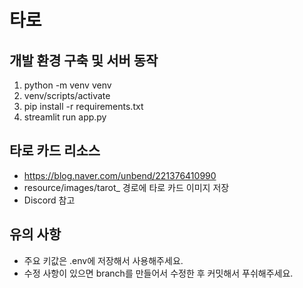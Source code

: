 # 타로

## 개발 환경 구축 및 서버 동작

1. python -m venv venv
2. venv/scripts/activate
3. pip install -r requirements.txt
4. streamlit run app.py

## 타로 카드 리소스

- https://blog.naver.com/unbend/221376410990
- resource/images/tarot_ 경로에 타로 카드 이미지 저장
- Discord 참고

## 유의 사항

- 주요 키값은 .env에 저장해서 사용해주세요.
- 수정 사항이 있으면 branch를 만들어서 수정한 후 커밋해서 푸쉬해주세요.